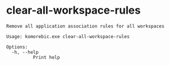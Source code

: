 # clear-all-workspace-rules

```
Remove all application association rules for all workspaces

Usage: komorebic.exe clear-all-workspace-rules

Options:
  -h, --help
          Print help

```
